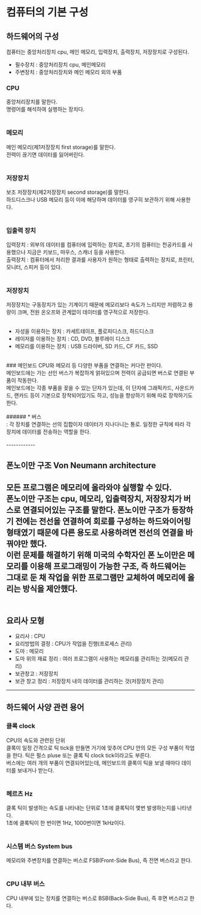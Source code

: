 # 컴퓨터의 기본 구성<br>
## 하드웨어의 구성
컴퓨터는 중앙처리장치 cpu, 메인 메모리, 입력장치, 출력장치, 저장장치로 구성된다.<br>

- 필수장치 : 중앙처리장치 cpu, 메인메모리
- 주변장치 : 중앙처리장치와 메인 메모리 외의 부품


### CPU
중앙처리장치를 말한다.<br>
명령어를 해석하여 실행하는 장치다.<br>
<br>
### 메모리
메인 메모리(제1저장장치 first storage)를 말한다.<br>
전력이 끊기면 데이터를 잃어버린다.<br>
<br>
### 저장장치
보조 저장장치(제2저장장치 second storage)를 말한다.<br>
하드디스크나 USB 메모리 등이 이에 해당하며 데이터를 영구히 보관하기 위해 사용한다.<br>
<br>
### 입출력 장치
입력장치 : 외부의 데이터를 컴퓨터에 입력하는 장치로, 초기의 컴퓨터는 천공카드를 사용했으나 지금은 키보드, 마우스, 스캐너 등을 사용한다.<br>
출력장치 : 컴퓨터에서 처리한 결과를 사용자가 원하는 형태로 출력하는 장치로, 프린터, 모니터, 스피커 등이 있다.<br>
 <br>
### 저장장치
저장장치는 구동장치가 있는 기계이기 때문에 메모리보다 속도가 느리지만 저렴하고 용량이 크며, 전원 온오프와 관계없이 데이터를 영구적으로 저장한다.<br>
<br>
- 자성을 이용하는 장치 : 카세트테이프, 플로피디스크, 하드디스크
- 레이저를 이용하는 장치 : CD, DVD, 블루레이 디스크
- 메모리를 이용하는 장치 : USB 드라이버, SD 카드, CF 카드, SSD
 <br>
### 메인보드
CPU와 메모리 등 다양한 부품을 연결하는 커다란 판이다.<br>
메인보드에는 가는 선인 버스가 복잡하게 얽혀있으며 전력이 공급되면 버스로 연결된 부품이 작동한다.<br>
메인보드에는 각종 부품을 꽂을 수 있는 단자가 있는데, 이 단자에 그래픽카드, 사운드카드, 랜카드 등이 기본으로 장착되어있기도 하고, 성능을 향상하기 위해 따로 장착하기도 한다.<br>
<br>
###### * 버스<br>
: 각 장치를 연결하는 선의 집합이자 데이터가 지나다니는 통로. 일정한 규칙에 따라 각 장치에 데이터를 전송하는 역할을 한다.<br>
<br>
------------

## 폰노이만 구조 Von Neumann architecture

모든 프로그램은 메모리에 올라와야 실행할 수 있다. <br>
폰노이만 구조는 cpu, 메모리, 입출력장치, 저장장치가 버스로 연결되어있는 구조를 말한다.
폰노이만 구조가 등장하기 전에는 전선을 연결하여 회로를 구성하는 하드와이어링 형태였기 때문에 다른 용도로 사용하려면 전선의 연결을 바꿔야만 했다. <br>
이런 문제를 해결하기 위해 미국의 수학자인 폰 노이만은 메모리를 이용해 프로그래밍이 가능한 구조, 즉 하드웨어는 그대로 둔 채 작업을 위한 프로그램만 교체하여 메모리에 올리는 방식을 제안했다. <br>
<br>
------------

## 요리사 모형
- 요리사 : CPU
- 요리방법의 결정 : CPU가 작업을 진행(프로세스 관리)
- 도마 : 메모리
- 도마 위의 재료 정리 : 여러 프로그램이 사용하는 메모리를 관리하는 것(메모리 관리)
- 보관창고 : 저장장치
- 보관 창고 정리 : 저장장치 내의 데이터를 관리하는 것(저장장치 관리)

------------
## 하드웨어 사양 관련 용어
### 클록 clock
CPU의 속도와 관련된 단위<br>
클록이 일정 간격으로 틱 tick을 만들면 거기에 맞추어 CPU 안의 모든 구성 부품이 작업을 한다.
틱은 펄스 pluse 또는 클록 틱 clock tick이라고도 부른다.<br>
버스에는 여러 개의 부품이 연결되어있는데, 메인보드의 클록이 틱을 보낼 때마다 데이터를 보내거나 받는다.<br>
<br>
### 헤르츠 Hz
클록 틱이 발생하는 속도를 나타내는 단위로 1초에 클록틱이 몇번 발생하는지를 나타낸다.<br>
1초에 클록틱이 한 번이면 1Hz, 1000번이면 1kHz이다.<br>
<br>
### 시스템 버스 System bus
메모리와 주변장치를 연결하는 버스로 FSB(Front-Side Bus), 즉 전면 버스라고 한다.<br>
<br>
### CPU 내부 버스
CPU 내부에 있는 장치를 연결하는 버스로 BSB(Back-Side Bus), 즉 후면 버스라고 한다.<br>

